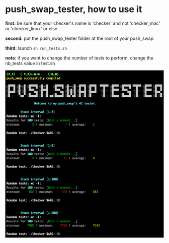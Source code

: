 # push_swap_tester, how to use it

__first:__
	be sure that your checker's name is 'checker' and not 'checker_mac' or 'checker_linux' or else

__second:__
	put the push_swap_tester folder at the root of your push_swap
	
__third:__
	launch 
	```
	sh run_tests.sh
	```
	
__note:__
	if you want to change the number of tests to perform, change the nb_tests value in test.sh
	
<img src="./tester.png" alt="tester screenshot">
